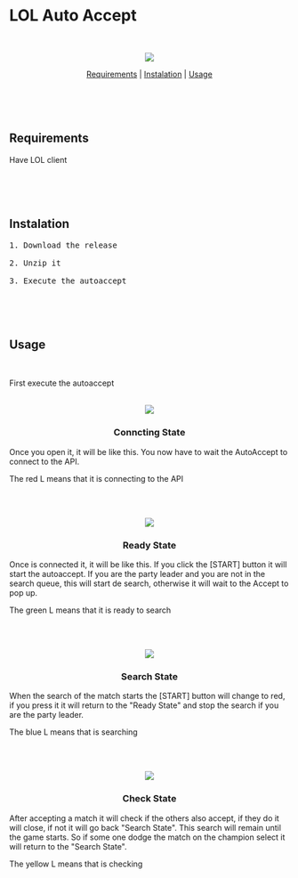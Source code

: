 # LOL Auto Accept
<br>


<p align="center"> <img src="https://github.com/manchas73/lol_autoaccept/assets/46001842/a3c08759-0bb0-46f0-98b4-7bc35d5792dc"> </p>


<p align="center">
<a href="#requirements">Requirements</a>
<a>  |  </a>
<a href="#instalation">Instalation</a>
<a>  |  </a>
<a href="#usage">Usage</a>
</p>




<br><br><br>



<h2>Requirements</h2>

Have LOL client




<br><br><br>

<h2>Instalation</h2>


<pre>
1. Download the release

2. Unzip it

3. Execute the autoaccept</pre>


<br><br><br>

<h2>Usage</h2>
<br>

First execute the autoaccept
<br><br>



<p align="center"> <img src="https://github.com/user-attachments/assets/63dca454-7a68-423c-b217-0f99c263eda7"></p>

<h3 align="center">Conncting State</h3>
Once you open it, it will be like this. You now have to wait the AutoAccept to connect to the API.

The red L means that it is connecting to the API

<br><br>
<p align="center"> <img src="https://github.com/manchas73/lol_autoaccept/assets/46001842/f3950d0a-4352-4bb3-b53e-d68cec5ef1a0"></p>

<h3 align="center">Ready State</h3>
Once is connected it, it will be like this. If you click the [START] button it will start the autoaccept. If you are the party leader and you are not in the search queue, this will start de search, otherwise it will wait to the Accept to pop up.

The green L means that it is ready to search

<br><br>
<p align="center"> <img src="https://github.com/manchas73/lol_autoaccept/assets/46001842/b94ee032-08a9-472f-8244-4a95509670da"></p>

<h3 align="center">Search State</h3>
When the search of the match  starts the [START] button will change to red, if you press it it will return to the "Ready State" and stop the search if you are the party leader.

The blue L means that is searching

<br><br>

<p align="center"> <img src="https://github.com/manchas73/lol_autoaccept/assets/46001842/5b6006d1-a1f9-4a8f-bd8b-f753beb1e6b6"></p>

<h3 align="center" >Check State</h3>
After accepting a match it will check if the others also accept, if they do it will close, if not it will go back "Search State". This search will remain until the game starts. So if some one dodge the match on the champion select it will return to the "Search State".

The yellow L means that is checking

